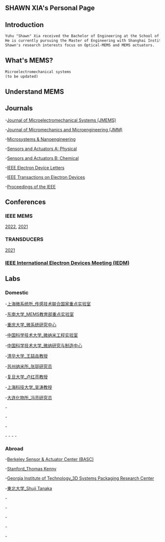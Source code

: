 ## SHAWN XIA's Personal Page
## **Introduction**
```markdown
Yuhu "Shawn" Xia received the Bachelor of Engineering at the School of Instrument and Electronics, North University of China in 2020.
He is currently pursuing the Master of Engineering with Shanghai Institute of Microsystem and Information Technology (SIMIT), Chinese Academy of Sciences (CAS). 
Shawn's research interests focus on Optical-MEMS and MEMS actuators.
```

## **What's MEMS?**
```markdown
Microelectromechanical systems
(to be updated)
```
## **Understand MEMS**
## Journals
-[Journal of Microelectromechanical Systems (JMEMS)](https://ieeexplore.ieee.org/xpl/RecentIssue.jsp?punumber=84)

-[Journal of Micromechanics and Microengineering (JMM)](https://iopscience.iop.org/journal/0960-1317)

-[Microsystems & Nanoengineering](https://www.nature.com/micronano/)

-[Sensors and Actuators A: Physical](https://www.sciencedirect.com/journal/sensors-and-actuators-a-physical)

-[Sensors and Actuators B: Chemical](https://www.sciencedirect.com/journal/sensors-and-actuators-b-chemical)

-[IEEE Electron Device Letters](https://ieeexplore.ieee.org/xpl/RecentIssue.jsp?punumber=55)

-[IEEE Transactions on Electron Devices](https://ieeexplore.ieee.org/xpl/RecentIssue.jsp?punumber=16)

-[Proceedings of the IEEE](https://ieeexplore.ieee.org/xpl/RecentIssue.jsp?punumber=5)
## Conferences
### IEEE MEMS
[2022](https://ieeemems2022.org/),
[2021](https://www.mems21.org/)
### TRANSDUCERS
[2021](https://www.transducers2021.org/)
### [IEEE International Electron Devices Meeting (IEDM)](https://www.ieee-iedm.org/)

## Labs
### Domestic
-[上海微系统所_传感技术联合国家重点实验室](http://www.sim.cas.cn/kybm2016/cgjslhgjzdsys2016/)

-[东南大学_MEMS教育部重点实验室](https://mems.seu.edu.cn/main.htm)

-[重庆大学_微系统研究中心](http://msc.coe.cqu.edu.cn/index.htm)

-[中国科学技术大学_微纳米工程实验室](http://mane.ustc.edu.cn/)

-[中国科学技术大学_微纳研究与制造中心](http://nano.ustc.edu.cn/)

-[清华大学_王喆垚教授](http://main.ime.tsinghua.edu.cn/)

-[苏州纳米所_张珽研究员](http://ting.sinano.ac.cn/)

-[复旦大学_卢红亮教授](http://www.fudansensor.com/)

-[上海科技大学_吴涛教授](https://small.shanghaitech.edu.cn/)

-[大连化物所_冯亮研究员](http://www.sensor.dicp.ac.cn/index.htm)

-[]()

-[]()

-[]()

-[]()
-[]()
-[]()
-[]()
### Abroad
-[Berkeley Sensor & Actuator Center (BASC)](http://www-bsac.eecs.berkeley.edu/)

-[Stanford_Thomas Kenny](http://micromachine.stanford.edu/)

-[Georgia Institute of Technology_3D Systems Packaging Research Center](http://prc.gatech.edu/home)

-[東北大学_Shuji Tanaka](http://www.mems.mech.tohoku.ac.jp/index.html)

-[]()

-[]()

-[]()

-[]()

-[]()
